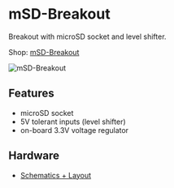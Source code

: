 # mSD-Breakout
Breakout with microSD socket and level shifter.

Shop: [mSD-Breakout](http://www.watterott.com/en/mSD-Breakout)

![mSD-Breakout](https://raw.github.com/watterott/mSD-Breakout/master/img/msd-breakout.jpg)


## Features
* microSD socket
* 5V tolerant inputs (level shifter)
* on-board 3.3V voltage regulator


## Hardware
* [Schematics + Layout](https://github.com/watterott/mSD-Breakout/tree/master/pcb)
